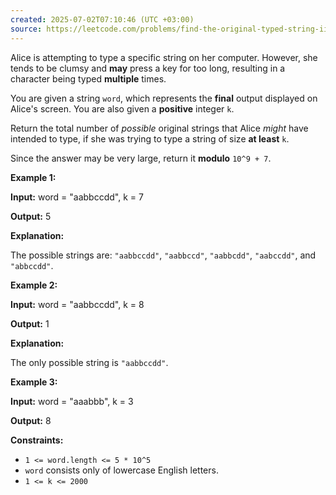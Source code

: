 ```yaml
---
created: 2025-07-02T07:10:46 (UTC +03:00)
source: https://leetcode.com/problems/find-the-original-typed-string-ii/description/?envType=daily-question&envId=2025-07-02
---
```

Alice is attempting to type a specific string on her computer. However, she tends to be clumsy and **may** press a key for too long, resulting in a character being typed **multiple** times.

You are given a string `word`, which represents the **final** output displayed on Alice's screen. You are also given a **positive** integer `k`.

Return the total number of _possible_ original strings that Alice _might_ have intended to type, if she was trying to type a string of size **at least** `k`.

Since the answer may be very large, return it **modulo** `10^9 + 7`.


**Example 1:**

**Input:** word = "aabbccdd", k = 7

**Output:** 5

**Explanation:**

The possible strings are: `"aabbccdd"`, `"aabbccd"`, `"aabbcdd"`, `"aabccdd"`, and `"abbccdd"`.


**Example 2:**

**Input:** word = "aabbccdd", k = 8

**Output:** 1

**Explanation:**

The only possible string is `"aabbccdd"`.


**Example 3:**

**Input:** word = "aaabbb", k = 3

**Output:** 8


**Constraints:**

-   `1 <= word.length <= 5 * 10^5`
-   `word` consists only of lowercase English letters.
-   `1 <= k <= 2000`
